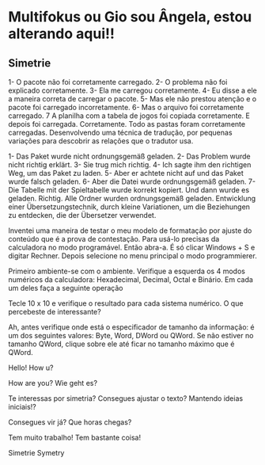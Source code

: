 # Multifokus ou Gio sou Ângela, estou alterando aqui!!
 
## Simetrie

1- O pacote não foi corretamente carregado.
2- O problema não foi explicado corretamente.
3- Ela me carregou corretamente.
4- Eu disse a ele a maneira correta de carregar o pacote.
5- Mas ele não prestou atenção e o pacote foi carregado incorretamente.
6- Mas o arquivo foi corretamente carregado.
7 A planilha com a tabela de jogos foi copiada corretamente. E depois foi carregada. Corretamente. Todo as pastas foram corretamente carregadas. Desenvolvendo uma técnica de tradução, por pequenas variações para descobrir as relações que o tradutor usa.

1- Das Paket wurde nicht ordnungsgemäß geladen.
2- Das Problem wurde nicht richtig erklärt.
3- Sie trug mich richtig.
4- Ich sagte ihm den richtigen Weg, um das Paket zu laden.
5- Aber er achtete nicht auf und das Paket wurde falsch geladen.
6- Aber die Datei wurde ordnungsgemäß geladen.
7- Die Tabelle mit der Spieltabelle wurde korrekt kopiert. Und dann wurde es geladen. Richtig. Alle Ordner wurden ordnungsgemäß geladen.     Entwicklung einer Übersetzungstechnik, durch kleine Variationen, um die Beziehungen zu entdecken, die der Übersetzer verwendet.



Inventei uma maneira de testar o meu modelo de formatação por ajuste do conteúdo que é a prova de contestação. 
Para usá-lo precisas da calculadora no modo programável. Então abra-a. É só clicar Windows + S e digitar Rechner. Depois selecione no menu principal o modo programmierer.

Primeiro ambiente-se com o ambiente. Verifique a esquerda os 4 modos numéricos da calculadora: Hexadecimal, Decimal, Octal e Binário.
Em cada um deles faça a seguinte operação

Tecle 10 x 10 e verifique o resultado para cada sistema numérico. O que percebeste de interessante?

Ah, antes verifique onde está o especificador de tamanho da informação: é um dos seguintes valores: Byte, Word, DWord ou QWord.
Se não estiver no tamanho QWord, clique sobre ele até ficar no tamanho máximo que é QWord.

Hello!
How u?

How are you?
Wie geht es?

Te interessas por simetria?
Consegues ajustar o texto?
Mantendo ideias iniciais!?

Consegues vir já?
Que horas chegas? 

Tem muito trabalho!
Tem bastante coisa!

Simetrie
Symetry
